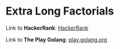 # Extra Long Factorials

Link to **HackerRank**: [HackerRank](https://www.hackerrank.com/challenges/extra-long-factorials/problem)

Link to **The Play Golang**: [play.golang.org](https://play.golang.org/p/l_Cq5VGZqqg)